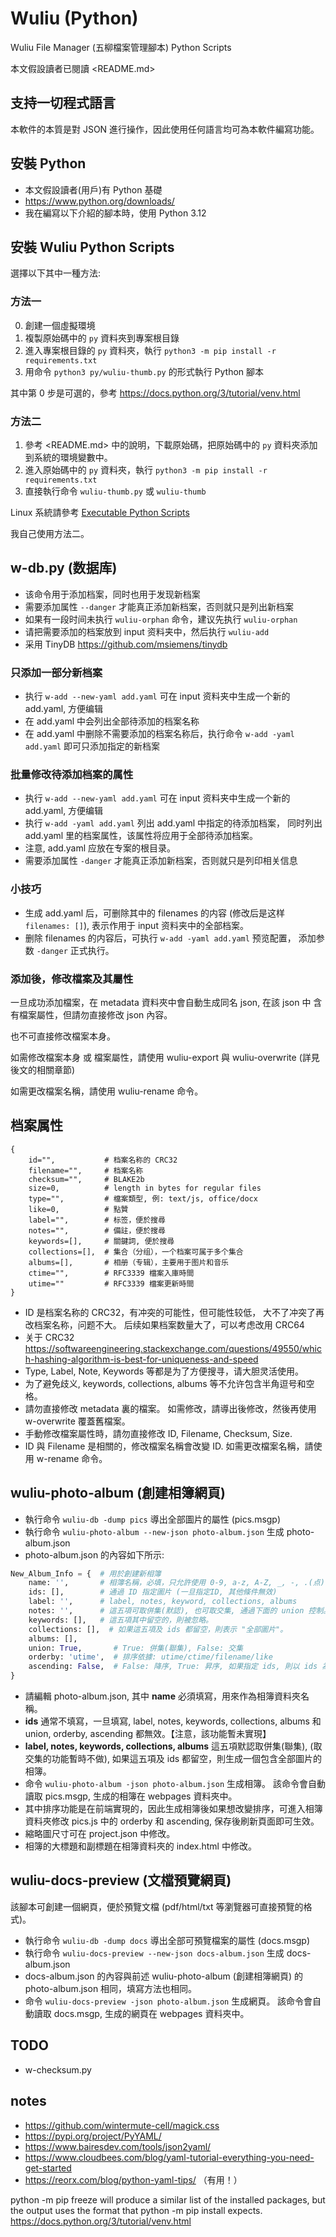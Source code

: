 # Wuliu (Python)

Wuliu File Manager (五柳檔案管理腳本) Python Scripts

本文假設讀者已閱讀 <README.md>


## 支持一切程式語言

本軟件的本質是對 JSON 進行操作，因此使用任何語言均可為本軟件編寫功能。


## 安裝 Python

- 本文假設讀者(用戶)有 Python 基礎
- <https://www.python.org/downloads/>
- 我在編寫以下介紹的腳本時，使用 Python 3.12


## 安裝 Wuliu Python Scripts

選擇以下其中一種方法:

### 方法一

0. 創建一個虛擬環境
1. 複製原始碼中的 `py` 資料夾到專案根目錄
2. 進入專案根目錄的 `py` 資料夾，執行 `python3 -m pip install -r requirements.txt`
3. 用命令 `python3 py/wuliu-thumb.py` 的形式執行 Python 腳本

其中第 0 步是可選的，參考 https://docs.python.org/3/tutorial/venv.html

### 方法二

1. 參考 <README.md> 中的說明，下載原始碼，把原始碼中的 `py` 資料夾添加到系統的環境變數中。
2. 進入原始碼中的 `py` 資料夾，執行 `python3 -m pip install -r requirements.txt`
3. 直接執行命令 `wuliu-thumb.py` 或 `wuliu-thumb`

Linux 系統請參考 [Executable Python Scripts](https://docs.python.org/3/tutorial/appendix.html#executable-python-scripts)

我自己使用方法二。


## w-db.py (数据库)

- 该命令用于添加档案，同时也用于发现新档案
- 需要添加属性 `--danger` 才能真正添加新档案，否则就只是列出新档案
- 如果有一段时间未执行 `wuliu-orphan` 命令，建议先执行 `wuliu-orphan`
- 请把需要添加的档案放到 input 资料夹中，然后执行 `wuliu-add`
- 采用 TinyDB <https://github.com/msiemens/tinydb>

### 只添加一部分新档案

- 执行 `w-add --new-yaml add.yaml`
  可在 input 资料夹中生成一个新的 add.yaml, 方便编辑
- 在 add.yaml 中会列出全部待添加的档案名称
- 在 add.yaml 中删除不需要添加的档案名称后，执行命令
  `w-add -yaml add.yaml` 即可只添加指定的新档案

### 批量修改待添加档案的属性

- 执行 `w-add --new-yaml add.yaml`
  可在 input 资料夹中生成一个新的 add.yaml, 方便编辑
- 执行 `w-add -yaml add.yaml` 列出 add.yaml 中指定的待添加档案，
  同时列出 add.yaml 里的档案属性，该属性将应用于全部待添加档案。
- 注意, add.yaml 应放在专案的根目录。
- 需要添加属性 `-danger` 才能真正添加新档案，否则就只是列印相关信息

### 小技巧

- 生成 add.yaml 后，可删除其中的 filenames 的内容 (修改后是这样 `filenames: []`),
  表示作用于 input 资料夹中的全部档案。
- 删除 filenames 的内容后，可执行 `w-add -yaml add.yaml` 预览配置，
  添加参数 `-danger` 正式执行。

### 添加後，修改檔案及其屬性

一旦成功添加檔案，在 metadata 資料夾中會自動生成同名 json, 在該 json 中
含有檔案屬性，但請勿直接修改 json 內容。

也不可直接修改檔案本身。

如需修改檔案本身 或 檔案屬性，請使用 wuliu-export 與 wuliu-overwrite
(詳見後文的相關章節)

如需更改檔案名稱，請使用 wuliu-rename 命令。


## 档案属性

```
{
    id="",           # 档案名称的 CRC32
    filename="",     # 档案名称
    checksum="",     # BLAKE2b
    size=0,          # length in bytes for regular files
    type="",         # 檔案類型, 例: text/js, office/docx
    like=0,          # 點贊
    label="",        # 标签，便於搜尋
    notes="",        # 備註，便於搜尋
    keywords=[],     # 關鍵詞, 便於搜尋
    collections=[],  # 集合（分组），一个档案可属于多个集合
    albums=[],       # 相册（专辑），主要用于图片和音乐
    ctime="",        # RFC3339 檔案入庫時間
    utime=""         # RFC3339 檔案更新時間
}
```

- ID 是档案名称的 CRC32，有冲突的可能性，但可能性较低，
  大不了冲突了再改档案名称，问题不大。
  后续如果档案数量大了，可以考虑改用 CRC64
- 关于 CRC32 <https://softwareengineering.stackexchange.com/questions/49550/which-hashing-algorithm-is-best-for-uniqueness-and-speed>
- Type, Label, Note, Keywords 等都是为了方便搜寻，请大胆灵活使用。
- 为了避免歧义, keywords, collections, albums 等不允许包含半角逗号和空格。
- 請勿直接修改 metadata 裏的檔案。
  如需修改，請導出後修改，然後再使用 w-overwrite 覆蓋舊檔案。
- 手動修改檔案屬性時，請勿直接修改 ID, Filename, Checksum, Size.
- ID 與 Filename 是相關的，修改檔案名稱會改變 ID.
  如需更改檔案名稱，請使用 w-rename 命令。


## wuliu-photo-album (創建相簿網頁)

- 執行命令 `wuliu-db -dump pics` 導出全部圖片的屬性 (pics.msgp)
- 執行命令 `wuliu-photo-album --new-json photo-album.json` 生成 photo-album.json
- photo-album.json 的內容如下所示:

```python
New_Album_Info = {  # 用於創建新相簿
    name: '',       # 相簿名稱，必填，只允許使用 0-9, a-z, A-Z, _, -, .(点)
    ids: [],        # 通過 ID 指定圖片 (一旦指定ID, 其他條件無效)
    label: '',      # label, notes, keyword, collections, albums
    notes: '',      # 這五項可取併集(默認), 也可取交集, 通過下面的 union 控制。
    keywords: [],   # 這五項其中留空的，則被忽略。
    collections: [],  # 如果這五項及 ids 都留空，則表示 "全部圖片"。
    albums: [],
    union: True,       # True: 併集(聯集), False: 交集
    orderby: 'utime',  # 排序依據: utime/ctime/filename/like
    ascending: False,  # False: 降序, True: 昇序, 如果指定 ids, 則以 ids 為準
}
```

- 請編輯 photo-album.json, 其中 **name** 必須填寫，用來作為相簿資料夾名稱。
- **ids** 通常不填寫，一旦填寫, label, notes, keywords, collections, albums 和
  union, orderby, ascending 都無效。【注意，該功能暫未實現】
- **label, notes, keywords, collections, albums** 這五項默認取併集(聯集),
  (取交集的功能暫時不做),
  如果這五項及 ids 都留空，則生成一個包含全部圖片的相簿。
- 命令 `wuliu-photo-album -json photo-album.json` 生成相簿。
  該命令會自動讀取 pics.msgp, 生成的相簿在 webpages 資料夾中。
- 其中排序功能是在前端實現的，因此生成相簿後如果想改變排序，可進入相簿資料夾修改
  pics.js 中的 orderby 和 ascending, 保存後刷新頁面即可生效。
- 縮略圖尺寸可在 project.json 中修改。
- 相簿的大標題和副標題在相簿資料夾的 index.html 中修改。

## wuliu-docs-preview (文檔預覽網頁)

該腳本可創建一個網頁，便於預覽文檔 (pdf/html/txt 等瀏覽器可直接預覽的格式)。

- 執行命令 `wuliu-db -dump docs` 導出全部可預覽檔案的屬性 (docs.msgp)
- 執行命令 `wuliu-docs-preview --new-json docs-album.json` 生成 docs-album.json
- docs-album.json 的內容與前述 wuliu-photo-album (創建相簿網頁) 的
  photo-album.json 相同，填寫方法也相同。
- 命令 `wuliu-docs-preview -json photo-album.json` 生成網頁。
  該命令會自動讀取 docs.msgp, 生成的網頁在 webpages 資料夾中。


## TODO

- w-checksum.py

## notes

- https://github.com/wintermute-cell/magick.css
- https://pypi.org/project/PyYAML/
- https://www.bairesdev.com/tools/json2yaml/
- https://www.cloudbees.com/blog/yaml-tutorial-everything-you-need-get-started
- https://reorx.com/blog/python-yaml-tips/ （有用！）


python -m pip freeze will produce a similar list of the installed packages, but the output uses the format that python -m pip install expects. 
https://docs.python.org/3/tutorial/venv.html
